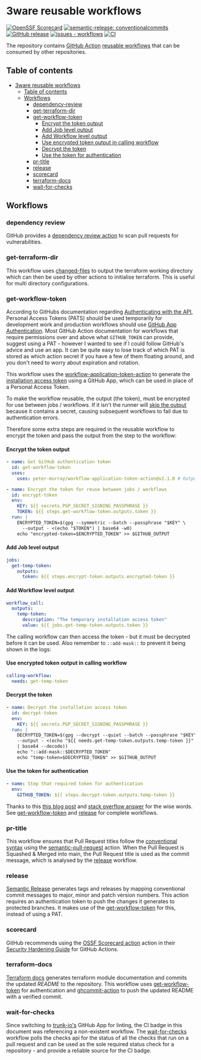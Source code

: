 # 3ware reusable workflows

[![OpenSSF Scorecard](https://api.securityscorecards.dev/projects/github.com/3ware/workflows/badge)](https://api.securityscorecards.dev/projects/github.com/3ware/workflows) [![semantic-release: conventionalcommits](https://img.shields.io/badge/semantic--release-conventionalcommits-blue?logo=semantic-release)](https://github.com/semantic-release/semantic-release) [![GitHub release](https://img.shields.io/github/release/3ware/workflows?include_prereleases=&sort=semver&color=yellow)](https://github.com/3ware/workflows/releases/) [![issues - workflows](https://img.shields.io/github/issues/3ware/workflows)](https://github.com/3ware/workflows/issues) [![CI](https://img.shields.io/github/actions/workflow/status/3ware/workflows/wait-for-checks.yaml?label=CI&logo=githubactions&logoColor=white)](https://github.com/3ware/workflows/actions/workflows/wait-for-checks.yaml)

The repository contains [GitHub Action](https://docs.github.com/en/actions) [reusable workflows](https://docs.github.com/en/actions/using-workflows/reusing-workflows) that can be consumed by other repositories.

## Table of contents

- [3ware reusable workflows](#3ware-reusable-workflows)
  - [Table of contents](#table-of-contents)
  - [Workflows](#workflows)
    - [dependency-review](#dependency-review)
    - [get-terraform-dir](#get-terraform-dir)
    - [get-workflow-token](#get-workflow-token)
      - [Encrypt the token output](#encrypt-the-token-output)
      - [Add Job level output](#add-job-level-output)
      - [Add Workflow level output](#add-workflow-level-output)
      - [Use encrypted token output in calling workflow](#use-encrypted-token-output-in-calling-workflow)
      - [Decrypt the token](#decrypt-the-token)
      - [Use the token for authentication](#use-the-token-for-authentication)
    - [pr-title](#pr-title)
    - [release](#release)
    - [scorecard](#scorecard)
    - [terraform-docs](#terraform-docs)
    - [wait-for-checks](#wait-for-checks)

## Workflows

### dependency review

GitHub provides a [dependency review action](https://github.com/actions/dependency-review-action) to scan pull requests for vulnerabilities.

### get-terraform-dir

This workflow uses [changed-files](https://github.com/tj-actions/changed-files) to output the terraform working directory which can then be used by other actions to initialise terraform. This is useful for multi directory configurations.

### get-workflow-token

According to GitHubs documentation regarding [Authenticating with the API](https://docs.github.com/en/authentication/keeping-your-account-and-data-secure/about-authentication-to-github#authenticating-with-the-api), Personal Access Tokens (PATS) should be used temporarily for development work and production workflows should use [GitHub App Authentication](https://docs.github.com/en/developers/apps/building-github-apps/authenticating-with-github-apps). Most GitHub Action documentation for workflows that require permissions over and above what `GITHUB_TOKEN` can provide, suggest using a PAT - however I wanted to see if I could follow GitHub's advice and use an app. It can be quite easy to lose track of which PAT is stored as which action secret if you have a few of them floating around, and you don't need to worry about expiration and rotation.

This workflow uses the [workflow-application-token-action](https://github.com/marketplace/actions/workflow-application-token-action) to generate the [installation access token](https://docs.github.com/en/developers/apps/building-github-apps/authenticating-with-github-apps#authenticating-as-an-installation) using a GitHub App, which can be used in place of a Personal Access Token.

To make the workflow reusable, the output (the token), must be encrypted for use between jobs / workflows. If it isn't the runner will [skip the output](https://docs.github.com/en/actions/using-jobs/defining-outputs-for-jobs#overview) because it contains a secret, causing subsequent workflows to fail due to authentication errors.

Therefore some extra steps are required in the reusable workflow to encrypt the token and pass the output from the step to the workflow:

#### Encrypt the token output

```yaml
- name: Get GitHub authentication token
  id: get-workflow-token
  uses:
    uses: peter-murray/workflow-application-token-action@v2.1.0 # Output is 'token'

- name: Encrypt the token for reuse between jobs / workflows
  id: encrypt-token
  env:
    KEY: ${{ secrets.PGP_SECRET_SIGNING_PASSPHRASE }}
    TOKEN: ${{ steps.get-workflow-token.outputs.token }}
  run: |
    ENCRYPTED_TOKEN=$(gpg --symmetric --batch --passphrase "$KEY" \
      --output - <(echo "$TOKEN") | base64 -w0)
    echo "encrypted-token=$ENCRYPTED_TOKEN" >> $GITHUB_OUTPUT
```

#### Add Job level output

```yaml
jobs:
  get-temp-token:
    outputs:
      token: ${{ steps.encrypt-token.outputs.encrypted-token }}
```

#### Add Workflow level output

```yaml
workflow_call:
  outputs:
    temp-token:
      description: "The temporary installation access token"
      value: ${{ jobs.get-temp-token.outputs.token }}
```

The calling workflow can then access the token - but it must be decrypted before it can be used. Also remember to `::add-mask::` to prevent it being shown in the logs:

#### Use encrypted token output in calling workflow

```yaml
calling-workflow:
  needs: get-temp-token
```

#### Decrypt the token

```yaml
- name: Decrypt the installation access token
  id: decrypt-token
  env:
    KEY: ${{ secrets.PGP_SECRET_SIGNING_PASSPHRASE }}
  run: |
    DECRYPTED_TOKEN=$(gpg --decrypt --quiet --batch --passphrase "$KEY" \
    --output - <(echo "${{ needs.get-temp-token.outputs.temp-token }}" \
    | base64 --decode))
    echo "::add-mask::$DECRYPTED_TOKEN"
    echo "temp-token=$DECRYPTED_TOKEN" >> $GITHUB_OUTPUT
```

#### Use the token for authentication

```yaml
- name: Step that required token for authentication
  env:
    GITHUB_TOKEN: ${{ steps.decrypt-token.outputs.temp-token }}
```

Thanks to this [this blog post](https://nitratine.net/blog/post/how-to-pass-secrets-between-runners-in-github-actions/) and [stack overflow answer](https://stackoverflow.com/a/75387551/18073694) for the wise words. See [get-workflow-token](https://github.com/3ware/workflows/blob/main/.github/workflows/get-workflow-token.yaml) and [release](https://github.com/3ware/workflows/blob/main/.github/workflows/semantic-release.yaml) for complete workflows.

### pr-title

This workflow ensures that Pull Request titles follow the [conventional syntax](https://www.conventionalcommits.org/en/v1.0.0-beta.2/) using the [semantic-pull-request](https://github.com/marketplace/actions/semantic-pull-request) action. When the Pull Request is Squashed & Merged into main, the Pull Request title is used as the commit message, which is analysed by the [release](#release) workflow.

### release

[Semantic Release](https://github.com/marketplace/actions/action-for-semantic-release) generates tags and releases by mapping conventional commit messages to major, minor and patch version numbers. This action requires an authentication token to push the changes it generates to protected branches. It makes use of the [get-workflow-token](#get-workflow-token) for this, instead of using a PAT.

### scorecard

GitHub recommends using the [OSSF Scorecard action](https://github.com/marketplace/actions/ossf-scorecard-action) action in their [Security Hardening Guide](https://docs.github.com/en/actions/security-for-github-actions/security-guides/security-hardening-for-github-actions#using-openssf-scorecards-to-secure-workflows) for GitHub Actions.

### terraform-docs

[Terraform docs](https://github.com/marketplace/actions/terraform-docs-gh-actions) generates terraform module documentation and commits the updated _README_ to the repository. This workflow uses [get-workflow-token](#get-workflow-token) for authentication and [ghcommit-action](https://github.com/planetscale/ghcommit-action) to push the updated README with a verified commit.

### wait-for-checks

Since switching to [trunk-io's](https://docs.trunk.io/code-quality/setup-and-installation/github-integration) GitHub App for linting, the CI badge in this document was referencing a non-existent workflow. The [wait-for-checks](https://github.com/poseidon/wait-for-status-checks) workflow polls the checks api for the status of all the checks that run on a pull request and can be used as the sole required status check for a repository - and provide a reliable source for the CI badge.

